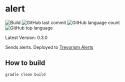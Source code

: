 # alert
![Build](https://github.com/trevorism/alert/actions/workflows/build.yml/badge.svg)
![GitHub last commit](https://img.shields.io/github/last-commit/trevorism/alert)
![GitHub language count](https://img.shields.io/github/languages/count/trevorism/alert)
![GitHub top language](https://img.shields.io/github/languages/top/trevorism/alert)

Latest Version: 0.3.0

Sends alerts. Deployed to [Trevorism Alerts](https://alert.datastore.trevorism.com/)

## How to build
`gradle clean build`
